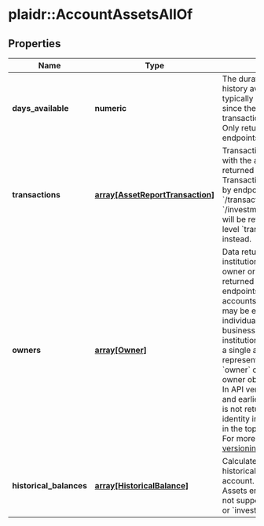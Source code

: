 # plaidr::AccountAssetsAllOf


## Properties
Name | Type | Description | Notes
------------ | ------------- | ------------- | -------------
**days_available** | **numeric** | The duration of transaction history available for this Item, typically defined as the time since the date of the earliest transaction in that account. Only returned by Assets endpoints. | 
**transactions** | [**array[AssetReportTransaction]**](AssetReportTransaction.md) | Transaction history associated with the account. Only returned by Assets endpoints. Transaction history returned by endpoints such as &#x60;/transactions/get&#x60; or &#x60;/investments/transactions/get&#x60; will be returned in the top-level &#x60;transactions&#x60; field instead. | 
**owners** | [**array[Owner]**](Owner.md) | Data returned by the financial institution about the account owner or owners. Only returned by Identity or Assets endpoints. For business accounts, the name reported may be either the name of the individual or the name of the business, depending on the institution. Multiple owners on a single account will be represented in the same &#x60;owner&#x60; object, not in multiple owner objects within the array. In API versions 2018-05-22 and earlier, the &#x60;owners&#x60; object is not returned, and instead identity information is returned in the top level &#x60;identity&#x60; object. For more details, see [Plaid API versioning](https://plaid.com/docs/api/versioning/#version-2019-05-29) | 
**historical_balances** | [**array[HistoricalBalance]**](HistoricalBalance.md) | Calculated data about the historical balances on the account. Only returned by Assets endpoints and currently not supported by &#x60;brokerage&#x60; or &#x60;investment&#x60; accounts. | 


